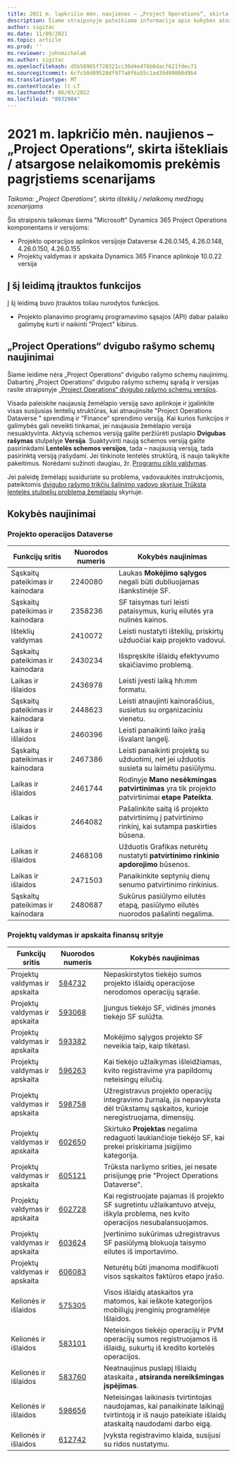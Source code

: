 ```yaml
---
title: 2021 m. lapkričio mėn. naujienos – „Project Operations“, skirta ištekliais / atsargose nelaikomomis prekėmis pagrįstiems scenarijams
description: Šiame straipsnyje pateikiama informacija apie kokybės atnaujinimus, kuriuos galima rasti 2021 m. lapkričio mėn.
author: sigitac
ms.date: 11/09/2021
ms.topic: article
ms.prod: ''
ms.reviewer: johnmichalak
ms.author: sigitac
ms.openlocfilehash: d5b58965f728321cc30d4e476b0dacf621fdec71
ms.sourcegitcommit: 6cfc50d89528df977a8f6a55c1ad39d99800d9b4
ms.translationtype: MT
ms.contentlocale: lt-LT
ms.lasthandoff: 06/03/2022
ms.locfileid: "8932904"
---
```

# <a name="whats-new-november-2021---project-operations-for-resourcenon-stocked-based-scenarios"></a>2021 m. lapkričio mėn. naujienos – „Project Operations“, skirta ištekliais / atsargose nelaikomomis prekėmis pagrįstiems scenarijams

*Taikoma: „Project Operations“, skirta išteklių / nelaikomų medžiagų scenarijams*

Šis straipsnis taikomas šiems "Microsoft" Dynamics 365 Project Operations komponentams ir versijoms:

- Projekto operacijos aplinkos versijoje Dataverse 4.26.0.145, 4.26.0.148, 4.26.0.150, 4.26.0.155
- Projektų valdymas ir apskaita Dynamics 365 Finance aplinkoje 10.0.22 versija

## <a name="features-included-in-this-release"></a>Į šį leidimą įtrauktos funkcijos

Į šį leidimą buvo įtrauktos toliau nurodytos funkcijos.

- Projekto planavimo programų programavimo sąsajos (API) dabar palaiko galimybę kurti ir naikinti "Project" kibirus.

## <a name="project-operations-dual-write-maps-updates"></a>„Project Operations“ dvigubo rašymo schemų naujinimai

Šiame leidime nėra „Project Operations“ dvigubo rašymo schemų naujinimų. Dabartinį „Project Operations“ dvigubo rašymo schemų sąrašą ir versijas rasite straipsnyje [„Project Operations“ dvigubo rašymo schemų versijos](/dynamics365/project-operations/environment/resource-dual-write-maps).

Visada paleiskite naujausią žemėlapio versiją savo aplinkoje ir įgalinkite visas susijusias lentelių struktūras, kai atnaujinsite "Project Operations Dataverse " sprendimą ir "Finance" sprendimo versiją. Kai kurios funkcijos ir galimybės gali neveikti tinkamai, jei naujausia žemėlapio versija nesuaktyvinta. Aktyvią schemos versiją galite peržiūrėti puslapio **Dvigubas rašymas** stulpelyje **Versija**. Suaktyvinti naują schemos versiją galite pasirinkdami **Lentelės schemos versijos**, tada – naujausią versiją, tada pasirinktą versiją įrašydami. Jei tinkinote lentelės struktūrą, iš naujo taikykite pakeitimus. Norėdami sužinoti daugiau, žr. [Programų ciklo valdymas](/dynamics365/fin-ops-core/dev-itpro/data-entities/dual-write/app-lifecycle-management).

Jei paleidę žemėlapį susiduriate su problema, vadovaukitės instrukcijomis, pateiktomis [dvigubo rašymo trikčių šalinimo vadovo skyriuje Trūksta lentelės stulpelių problema žemėlapių](/dynamics365/fin-ops-core/dev-itpro/data-entities/dual-write/dual-write-troubleshooting-finops-upgrades#missing-table-columns-issue-on-maps) skyriuje.

## <a name="quality-updates"></a>Kokybės naujinimai

### <a name="project-operations-in-dataverse"></a>Projekto operacijos Dataverse

| Funkcijų sritis | Nuorodos numeris | Kokybės naujinimas |
| --- | --- | --- |
| Sąskaitų pateikimas ir kainodara | 2240080 | Laukas **Mokėjimo sąlygos** negali būti dubliuojamas išankstinėje SF. |
| Sąskaitų pateikimas ir kainodara | 2358236 | SF taisymas turi leisti pataisymus, kurių eilutės yra nulinės kainos. |
| Išteklių valdymas | 2410072 | Leisti nustatyti išteklių, priskirtų užduočiai kaip projekto vadovui. |
| Sąskaitų pateikimas ir kainodara | 2430234 | Išspręskite išlaidų efektyvumo skaičiavimo problemą. |
| Laikas ir išlaidos | 2436978 | Leisti įvesti laiką hh:mm formatu. |
| Sąskaitų pateikimas ir kainodara | 2448623 | Leisti atnaujinti kainoraščius, susietus su organizaciniu vienetu. |
| Laikas ir išlaidos | 2460396 | Leisti panaikinti laiko įrašą išvalant langelį. |
| Sąskaitų pateikimas ir kainodara | 2467386 | Leisti panaikinti projektą su užduotimi, net jei užduotis susieta su laimėtu pasiūlymu. |
| Laikas ir išlaidos | 2461744 | Rodinyje **Mano nesėkmingas patvirtinimas** yra tik projekto patvirtinimai **etape Pateikta**. |
| Laikas ir išlaidos | 2464082 | Pašalinkite saitą iš projekto patvirtinimų į patvirtinimo rinkinį, kai sutampa paskirties būsena. |
| Laikas ir išlaidos | 2468108 | Užduotis Grafikas neturėtų nustatyti **patvirtinimo rinkinio apdorojimo** būsenos. |
| Laikas ir išlaidos | 2471503 | Panaikinkite septynių dienų senumo patvirtinimo rinkinius. |
| Sąskaitų pateikimas ir kainodara | 2480687 | Sukūrus pasiūlymo eilutės etapą, pasiūlymo eilutės nuorodos pašalinti negalima. |

### <a name="project-management-and-accounting-in-finance"></a>Projektų valdymas ir apskaita finansų srityje

| Funkcijų sritis | Nuorodos numeris | Kokybės naujinimas |
| --- | --- | --- |
| Projektų valdymas ir apskaita | [584732](https://fix.lcs.dynamics.com/Issue/Details/?bugId=584732) | Nepaskirstytos tiekėjo sumos projekto išlaidų operacijose nerodomos operacijų sąraše. |
| Projektų valdymas ir apskaita | [593068](https://fix.lcs.dynamics.com/Issue/Details/?bugId=593068) | Įjungus tiekėjo SF, vidinės įmonės tiekėjo SF sulūžta. |
| Projektų valdymas ir apskaita | [593382](https://fix.lcs.dynamics.com/Issue/Details/?bugId=593382) | Mokėjimo sąlygos projekto SF neveikia taip, kaip tikėtasi. |
| Projektų valdymas ir apskaita | [596263](https://fix.lcs.dynamics.com/Issue/Details/?bugId=596263) | Kai tiekėjo užlaikymas išleidžiamas, kvito registravime yra papildomų neteisingų eilučių. |
| Projektų valdymas ir apskaita | [598758](https://fix.lcs.dynamics.com/Issue/Details/?bugId=598758) | Užregistravus projekto operacijų integravimo žurnalą, jis nepavyksta dėl trūkstamų sąskaitos, kurioje neregistruojama, dimensijų. |
| Projektų valdymas ir apskaita | [602650](https://fix.lcs.dynamics.com/Issue/Details/?bugId=602650) | Skirtuko **Projektas** negalima redaguoti laukiančioje tiekėjo SF, kai prekei priskiriama įsigijimo kategorija. |
| Projektų valdymas ir apskaita | [605121](https://fix.lcs.dynamics.com/Issue/Details/?bugId=605121) | Trūksta naršymo srities, jei nesate prisijungę prie "Project Operations Dataverse". |
| Projektų valdymas ir apskaita | [602728](https://fix.lcs.dynamics.com/Issue/Details/?bugId=602728) | Kai registruojate pajamas iš projekto SF sugretintu užlaikantuvo atveju, iškyla problema, nes kvito operacijos nesubalansuojamos. |
| Projektų valdymas ir apskaita | [603624](https://fix.lcs.dynamics.com/Issue/Details/?bugId=603624) | Įvertinimo sukūrimas užregistravus SF pasiūlymą blokuoja taisymo eilutes iš importavimo. |
| Projektų valdymas ir apskaita | [606083](https://fix.lcs.dynamics.com/Issue/Details/?bugId=606083) | Neturėtų būti įmanoma modifikuoti visos sąskaitos faktūros etapo įrašo. |
| Kelionės ir išlaidos | [575305](https://fix.lcs.dynamics.com/Issue/Details/?bugId=575305) | Visos išlaidų ataskaitos yra matomos, kai ieškote kategorijos mobiliųjų įrenginių programėlėje Išlaidos. |
| Kelionės ir išlaidos | [583101](https://fix.lcs.dynamics.com/Issue/Details/?bugId=583101) | Neteisingos tiekėjo operacijų ir PVM operacijų sumos registruojamos iš išlaidų, sukurtų iš kredito kortelės operacijos. |
| Kelionės ir išlaidos | [583760](https://fix.lcs.dynamics.com/Issue/Details/?bugId=583760) | Neatnaujinus puslapį Išlaidų ataskaita **, atsiranda nereikšmingas įspėjimas**. |
| Kelionės ir išlaidos | [598656](https://fix.lcs.dynamics.com/Issue/Details/?bugId=598656) | Neteisingas laikinasis tvirtintojas naudojamas, kai panaikinate laikinąjį tvirtintoją ir iš naujo pateikiate išlaidų ataskaitą naudodami darbo eigą. |
| Kelionės ir išlaidos | [612742](https://fix.lcs.dynamics.com/Issue/Details/?bugId=612742) | Įvyksta registravimo klaida, susijusi su ridos nustatymu. |
